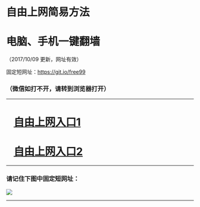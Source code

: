﻿# 自由上网简易方法

# 电脑、手机一键翻墙

（2017/10/09 更新，网址有效）

固定短网址：https://git.io/free99

### （微信如打不开，请转到浏览器打开）


***





# &nbsp;&nbsp; <a href="http://ft71168392.fwq-tz-1001.info/fwqtz01.html?t=100900114941 " target="_blank">自由上网入口1</a>
# &nbsp;&nbsp; <a href="http://ft2035715179.fwq-tz-1002.info/fwqtz02.html?t=100900115863 " target="_blank">自由上网入口2</a>
***

### 请记住下图中固定短网址：

<img src="https://s3-us-west-2.amazonaws.com/fwq-1001/yjfq-20170905okok.png" /> 


***

